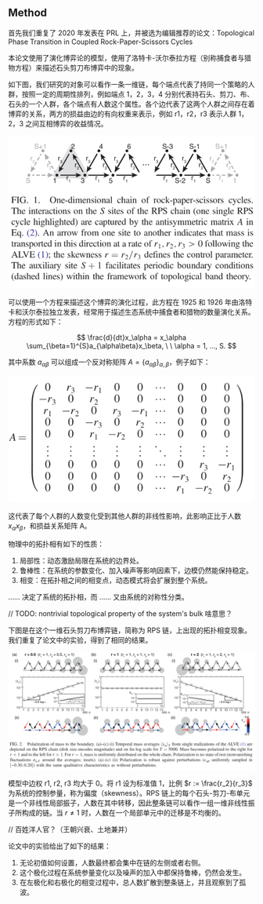 ## Method

首先我们重复了 2020 年发表在 PRL 上，并被选为编辑推荐的论文：Topological Phase Transition in Coupled Rock-Paper-Scissors Cycles

本论文使用了演化博弈论的模型，使用了洛特卡-沃尔泰拉方程（别称捕食者与猎物方程）来描述石头剪刀布博弈中的现象。

如下图，我们研究的对象可以看作一条一维链，每个端点代表了持同一个策略的人群，按照一定的周期性排列，例如端点 1，2，3，4 分别代表持石头、剪刀、布、石头的一个人群，各个端点有人数这个属性。各个边代表了这两个人群之间存在着博弈的关系，两方的损益由边的有向权重来表示，例如 r1，r2，r3 表示人群 1，2，3 之间互相博弈的收益情况。

![fig1](fig1.png)

可以使用一个方程来描述这个博弈的演化过程，此方程在 1925 和 1926 年由洛特卡和沃尔泰拉独立发表，经常用于描述生态系统中捕食者和猎物的数量演化关系。方程的形式如下：

$$
\frac{d}{dt}x_\alpha = x_\alpha \sum_{\beta=1}^{S}a_{\alpha\beta}x_\beta, \ \ \alpha = 1, ..., S.
$$

其中系数 $a_{\alpha\beta}$ 可以组成一个反对称矩阵 $A=\{a_{\alpha\beta}\}_{\alpha, \beta}$，例子如下：

![fig1.5](fig1.5.png)

这代表了每个人群的人数变化受到其他人群的非线性影响，此影响正比于人数 $x_\alpha x_\beta$，和损益关系矩阵 A。

物理中的拓扑相有如下的性质：

1. 局部性：动态激励局限在系统的边界处。
2. 鲁棒性：在系统的参数变化、加入噪声等影响因素下，边模仍然能保持稳定。
3. 相变：在拓扑相之间的相变点，动态模式将会扩展到整个系统。

…… 决定了系统的拓扑相，而 …… 又由系统的对称性分类。

// TODO: nontrivial topological property of the system's bulk 啥意思？

下图是在这个一维石头剪刀布博弈链，简称为 RPS 链，上出现的拓扑相变现象。我们重复了论文中的实验，得到了相同的结果。

![fig2](fig2.png)

模型中边权 r1, r2, r3 均大于 0。将 r1 设为标准值 1，比例 $r := \frac{r_2}{r_3}$ 为系统的控制参量，称为偏度（skewness）。RPS 链上的每个石头-剪刀-布单元是一个非线性局部振子，人数在其中转移，因此整条链可以看作一组一维非线性振子所构成的链。当 $r \neq 1$ 时，人数在一个局部单元中的迁移是不均衡的。

// 百姓洋人官？（王朝兴衰、土地兼并）

论文中的实验给出了如下的结果：
1. 无论初值如何设置，人数最终都会集中在链的左侧或者右侧。
2. 这个极化过程在系统参量变化以及噪声的加入中都保持鲁棒，仍然会发生。
3. 在左极化和右极化的相变过程中，总人数扩散到整条链上，并且观察到了孤波。




